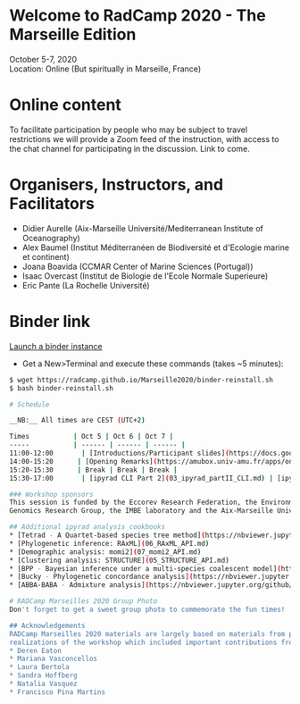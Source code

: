 
# Welcome to RadCamp 2020 - The Marseille Edition

October 5-7, 2020  
Location: Online (But spiritually in Marseille, France)

# Online content
To facilitate participation by people who may be subject to travel
restrictions we will provide a Zoom feed of the instruction, with access
to the chat channel for participating in the discussion. Link to come.

# Organisers, Instructors, and Facilitators

  - Didier Aurelle (Aix-Marseille Université/Mediterranean Institute of Oceanography)
  - Alex Baumel (Institut Méditerranéen de Biodiversité et d'Ecologie marine et continent)
  - Joana Boavida (CCMAR Center of Marine Sciences (Portugal))
  - Isaac Overcast (Institut de Biologie de l'Ecole Normale Superieure)
  - Eric Pante (La Rochelle Université)

# Binder link
[Launch a binder instance](https://mybinder.org/v2/gh/dereneaton/ipyrad/master)

* Get a New>Terminal and execute these commands (takes ~5 minutes):

```bash
$ wget https://radcamp.github.io/Marseille2020/binder-reinstall.sh
$ bash binder-reinstall.sh

# Schedule

__NB:__ All times are CEST (UTC+2)

Times           | Oct 5 | Oct 6 | Oct 7 |
-----           | ------ | ------ | ------ |
11:00-12:00       | [Introductions/Participant slides](https://docs.google.com/presentation/d/1kcjUdyS8BeLBjIdN6SLW9mMeByIWJ_5K5dRwYr5kUyE/edit?usp=sharing) | N/A | N/A |
14:00-15:20      | [Opening Remarks](https://amubox.univ-amu.fr/apps/onlyoffice/s/KGRP7aSKymXPASf), [Setup/Data QC](RADCamp-Day1-AM.md) & [ipyrad CLI Part 1](02_ipyrad_partI_CLI.html) | [Jupyter notebook intro](Jupyter_Notebook_Setup.html) & [ipyrad.analysis api for phylogenetic inference (RAxML)](RAxML_API.md) | [Assembing and using RAD locus catalogs: exploring the parameter space](Pante_intro_slide.pdf), [Running ipyrad on HPC](ipyrad_HPC_setup.md) & other optional analysis cookbooks |
15:20-15:30      | Break | Break | Break |
15:30-17:00       | [ipyrad CLI Part 2](03_ipyrad_partII_CLI.md) | [ipyrad.analysis api for population genetic inference (PCA)](PCA_API.md) | Assisted work session |

### Workshop sponsors
This session is funded by the Eccorev Research Federation, the Environmental
Genomics Research Group, the IMBE laboratory and the Aix-Marseille University.

## Additional ipyrad analysis cookbooks
* [Tetrad - A Quartet-based species tree method](https://nbviewer.jupyter.org/github/dereneaton/ipyrad/blob/master/tests/cookbook-tetrad.ipynb)
* [Phylogenetic inference: RAxML](06_RAxML_API.md)
* [Demographic analysis: momi2](07_momi2_API.md)
* [Clustering analysis: STRUCTURE](05_STRUCTURE_API.md)
* [BPP - Bayesian inference under a multi-species coalescent model](https://nbviewer.jupyter.org/github/dereneaton/ipyrad/blob/master/tests/cookbook-bpp-species-delimitation.ipynb)
* [Bucky - Phylogenetic concordance analysis](https://nbviewer.jupyter.org/github/dereneaton/ipyrad/blob/master/tests/cookbook-bucky.ipynb)
* [ABBA-BABA - Admixture analysis](https://nbviewer.jupyter.org/github/dereneaton/ipyrad/blob/master/tests/cookbook-abba-baba.ipynb)

# RADCamp Marseilles 2020 Group Photo
Don't forget to get a sweet group photo to commemorate the fun times!

## Acknowledgements
RADCamp Marseilles 2020 materials are largely based on materials from previous
realizations of the workshop which included important contributions from:
* Deren Eaton
* Mariana Vasconcellos
* Laura Bertola
* Sandra Hoffberg
* Natalia Vasquez
* Francisco Pina Martins
